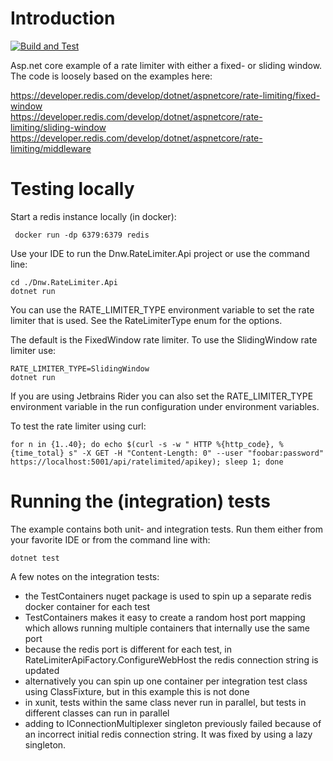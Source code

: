 # Introduction

[![Build and Test](https://github.com/jbijlsma/Dnw.RateLimiter/actions/workflows/build.yml/badge.svg)](https://github.com/jbijlsma/Dnw.RateLimiter/actions/workflows/build.yml)

Asp.net core example of a rate limiter with either a fixed- or sliding window. The code is loosely based on the examples
here:

https://developer.redis.com/develop/dotnet/aspnetcore/rate-limiting/fixed-window  
https://developer.redis.com/develop/dotnet/aspnetcore/rate-limiting/sliding-window  
https://developer.redis.com/develop/dotnet/aspnetcore/rate-limiting/middleware

# Testing locally

Start a redis instance locally (in docker):

```
 docker run -dp 6379:6379 redis
```

Use your IDE to run the Dnw.RateLimiter.Api project or use the command line:

```
cd ./Dnw.RateLimiter.Api
dotnet run
```

You can use the RATE_LIMITER_TYPE environment variable to set the rate limiter that is used. See the RateLimiterType
enum for the options.

The default is the FixedWindow rate limiter. To use the SlidingWindow rate limiter use:

```
RATE_LIMITER_TYPE=SlidingWindow
dotnet run
```

If you are using Jetbrains Rider you can also set the RATE_LIMITER_TYPE environment variable in the run configuration
under environment variables.

To test the rate limiter using curl:

```
for n in {1..40}; do echo $(curl -s -w " HTTP %{http_code}, %{time_total} s" -X GET -H "Content-Length: 0" --user "foobar:password" https://localhost:5001/api/ratelimited/apikey); sleep 1; done
```

# Running the (integration) tests

The example contains both unit- and integration tests. Run them either from your favorite IDE or from the command line with:

```
dotnet test
```

A few notes on the integration tests:

- the TestContainers nuget package is used to spin up a separate redis docker container for each test
- TestContainers makes it easy to create a random host port mapping which allows running multiple containers that internally use the same port
- because the redis port is different for each test, in RateLimiterApiFactory.ConfigureWebHost the redis connection string is updated  
- alternatively you can spin up one container per integration test class using ClassFixture, but in this example this is not done 
- in xunit, tests within the same class never run in parallel, but tests in different classes can run in parallel
- adding to IConnectionMultiplexer singleton previously failed because of an incorrect initial redis connection string. It was fixed by using a lazy singleton. 
